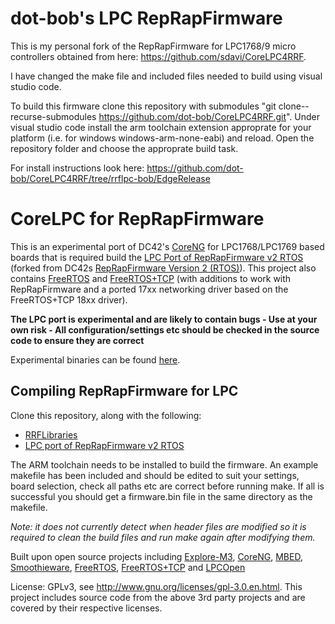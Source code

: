 # dot-bob's LPC RepRapFirmware

This is my personal fork of the RepRapFirmware for LPC1768/9 micro controllers obtained from here: https://github.com/sdavi/CoreLPC4RRF.

I have changed the make file and included files needed to build using visual studio code.

To build this firmware clone this repository with submodules "git clone--recurse-submodules https://github.com/dot-bob/CoreLPC4RRF.git".
Under visual studio code install the arm toolchain extension approprate for your platform (i.e. for windows windows-arm-none-eabi) and reload.
Open the repository folder and choose the approprate build task.

For install instructions look here: https://github.com/dot-bob/CoreLPC4RRF/tree/rrflpc-bob/EdgeRelease

# CoreLPC for RepRapFirmware

This is an experimental port of DC42's [CoreNG](https://github.com/dc42/CoreNG) for LPC1768/LPC1769 based boards that is required build the [LPC Port of RepRapFirmware v2 RTOS](https://github.com/sdavi/RepRapFirmware/tree/v2-dev-lpc) (forked from DC42s [RepRapFirmware Version 2 (RTOS)](https://github.com/dc42/RepRapFirmware/tree/v2-dev)). This project also contains [FreeRTOS](https://www.freertos.org/) and [FreeRTOS+TCP](https://www.freertos.org/FreeRTOS-Plus/FreeRTOS_Plus_TCP/index.html) (with additions to work with RepRapFirmware and a ported 17xx networking driver based on the FreeRTOS+TCP 18xx driver).

**The LPC port is experimental and are likely to contain bugs - Use at your own risk - All configuration/settings etc should be checked in the source code to ensure they are correct**

Experimental binaries can be found [here](https://github.com/sdavi/CoreLPC4RRF/tree/master/EdgeRelease).

## Compiling RepRapFirmware for LPC

Clone this repository, along with the following:
* [RRFLibraries](https://github.com/sdavi/RRFLibraries)
* [LPC port of RepRapFirmware v2 RTOS](https://github.com/sdavi/RepRapFirmware/tree/v2-dev-lpc)

The ARM toolchain needs to be installed to build the firmware. An example makefile has been included and should be edited to suit your settings, board selection, check all paths etc are correct before running make. If all is successful you should get a firmware.bin file in the same directory as the makefile.

*Note: it does not currently detect when header files are modified so it is required to clean the build files and run make again after modifying them.*

Built upon open source projects including [Explore-M3](https://github.com/ExploreEmbedded/Explore-M3), [CoreNG](https://github.com/dc42/CoreNG), [MBED](https://github.com/ARMmbed/mbed-os), [Smoothieware](https://github.com/Smoothieware/Smoothieware), [FreeRTOS](https://www.freertos.org/), [FreeRTOS+TCP](https://www.freertos.org/FreeRTOS-Plus/FreeRTOS_Plus_TCP/index.html) and [LPCOpen](https://www.nxp.com/support/developer-resources/software-development-tools/lpc-developer-resources-/lpcopen-libraries-and-examples/lpcopen-software-development-platform-lpc17xx:LPCOPEN-SOFTWARE-FOR-LPC17XX)

License: GPLv3, see http://www.gnu.org/licenses/gpl-3.0.en.html. This project includes source code from the above 3rd party projects and are covered by their respective licenses.
